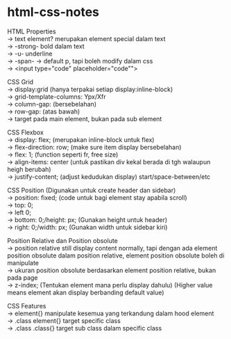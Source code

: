# html-css-notes
HTML Properties\
-> text element? merupakan element special dalam text\
-> -strong- bold dalam text\
-> -u- underline\
-> -span- -> default p, tapi boleh modify dalam css\
-> <input type="code" placeholder="code"">

CSS Grid\
-> display:grid (hanya terpakai setiap display:inline-block)\
-> grid-template-columns: Ypx/Xfr\
-> column-gap: (bersebelahan)\
-> row-gap: (atas bawah)\
-> target pada main element, bukan pada sub element

CSS Flexbox\
-> display: flex; (merupakan inline-block untuk flex)\
-> flex-direction: row; (make sure item display bersebelahan)\
-> flex: 1; (function seperti fr, free size)\
-> align-items: center (untuk pastikan div kekal berada di tgh walaupun heigh berubah)\
-> justify-content; (adjust kedudukan display) start/space-between/etc

CSS Position (Digunakan untuk create header dan sidebar)\
-> position: fixed; (code untuk bagi element stay apabila scroll)\
-> top: 0;\
-> left 0;\
-> bottom: 0;/height: px; (Gunakan height untuk header)\
-> right: 0;/width: px; (Gunakan width untuk sidebar kiri)

Position Relative dan Position obsolute\
-> position relative still display content normally, tapi dengan ada element position obsolute dalam position relative, element position obsolute boleh di manipulate\
-> ukuran position obsolute berdasarkan element position relative, bukan pada page\
-> z-index; (Tentukan element mana perlu display dahulu) (Higher value means element akan display berbanding default value)

CSS Features\
-> element{} manipulate kesemua yang terkandung dalam hood element\
-> .class element{} target specific class\
-> .class .class{} target sub class dalam specific class
